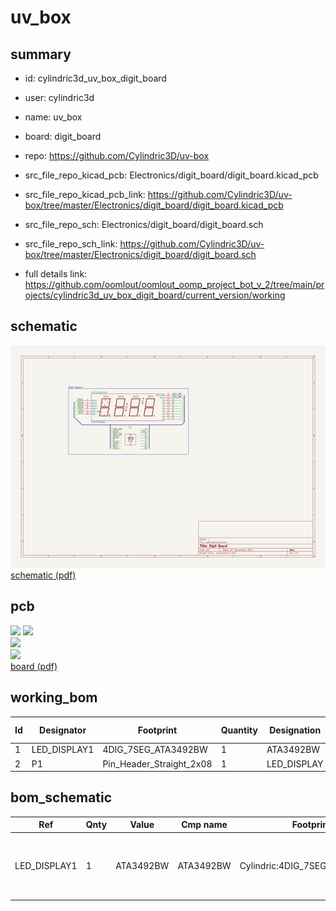 # uv_box
 
## summary 
* id: cylindric3d_uv_box_digit_board
* user: cylindric3d
* name: uv_box
* board: digit_board
* repo: https://github.com/Cylindric3D/uv-box
* src_file_repo_kicad_pcb: Electronics/digit_board/digit_board.kicad_pcb
* src_file_repo_kicad_pcb_link: https://github.com/Cylindric3D/uv-box/tree/master/Electronics/digit_board/digit_board.kicad_pcb


* src_file_repo_sch: Electronics/digit_board/digit_board.sch
* src_file_repo_sch_link: https://github.com/Cylindric3D/uv-box/tree/master/Electronics/digit_board/digit_board.sch
* full details link: https://github.com/oomlout/oomlout_oomp_project_bot_v_2/tree/main/projects/cylindric3d_uv_box_digit_board/current_version/working  

## schematic  
![](working_schematic_600.png)  
[schematic (pdf)](working_schematic.pdf)  

## pcb  
![](working_3d_600.png) 
![](working_3d_front_600.png)  
![](working_3d_back_600.png)  
![](working_600.png)  
[board (pdf)](working.pdf)  

## working_bom
| Id | Designator | Footprint | Quantity | Designation | Supplier and ref |  | None | 
| --- | --- | --- | --- | --- | --- | --- | --- | 
| 1 | LED_DISPLAY1 | 4DIG_7SEG_ATA3492BW | 1 | ATA3492BW |  |  | [''] | 
| 2 | P1 | Pin_Header_Straight_2x08 | 1 | LED_DISPLAY |  |  | [''] | 


## bom_schematic
| Ref | Qnty | Value | Cmp name | Footprint | Description | Vendor | DNP | 
| --- | --- | --- | --- | --- | --- | --- | --- | 
| LED_DISPLAY1 | 1 | ATA3492BW | ATA3492BW | Cylindric:4DIG_7SEG_ATA3492BW | 4 Digit 7 Segment Led Common Anode Module |  |  | 



